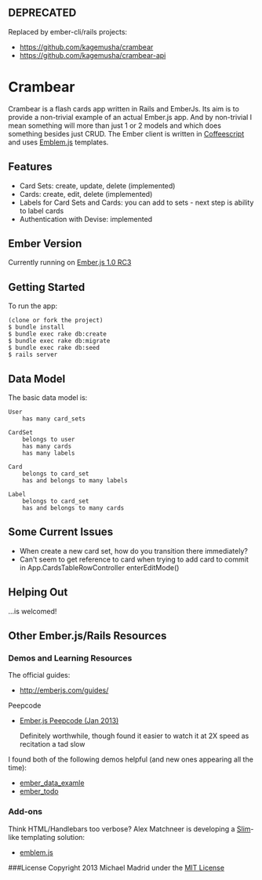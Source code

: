 DEPRECATED
------
Replaced by ember-cli/rails projects:
* https://github.com/kagemusha/crambear
* https://github.com/kagemusha/crambear-api


Crambear
=======================

Crambear is a flash cards app written in Rails and EmberJs.  Its aim is to provide a non-trivial example of
an actual Ember.js app.  And by non-trivial I mean something will more than just 1 or 2 models and which
does something besides just CRUD.  The Ember client is written in [Coffeescript](http://coffeescript.org/) and uses 
[Emblem.js](https://github.com/machty/emblem.js) templates.


Features
--------
* Card Sets: create, update, delete (implemented)
* Cards: create, edit, delete (implemented)
* Labels for Card Sets and Cards: you can add to sets - next step is ability to label cards
* Authentication with Devise: implemented

Ember Version
-------------
Currently running on [Ember.js 1.0 RC3](http://emberjs.com/blog/2013/04/21/ember-1-0-rc3.html)


Getting Started
---------------

To run the app:

    (clone or fork the project)
    $ bundle install
    $ bundle exec rake db:create
    $ bundle exec rake db:migrate
    $ bundle exec rake db:seed
    $ rails server
    
Data Model
----------

The basic data model is:

    User
        has many card_sets

    CardSet
        belongs to user
        has many cards
        has many labels

    Card
        belongs to card_set
        has and belongs to many labels

    Label
        belongs to card_set
        has and belongs to many cards

Some Current Issues
-------------------
* When create a new card set, how do you transition there immediately?
* Can't seem to get reference to card when trying to add card to commit in App.CardsTableRowController enterEditMode()

Helping Out
-----------
...is welcomed!

Other Ember.js/Rails Resources
------------------------------

### Demos and Learning Resources

The official guides:

* http://emberjs.com/guides/

Peepcode

* [Ember.js Peepcode (Jan 2013)](https://peepcode.com/products/emberjs)

  Definitely worthwhile, though found it easier to watch it at 2X speed as recitation a tad slow
  
I found both of the following demos helpful (and new ones appearing all the time):

* [ember_data_examle](https://github.com/dgeb/ember_data_example)
* [ember_todo](https://github.com/Skalar/ember_todo)

### Add-ons

  Think HTML/Handlebars too verbose?  Alex Matchneer is developing a [Slim](http://slim-lang.com/)-like templating solution:

* [emblem.js](https://github.com/machty/emblem.js)


###License
Copyright 2013 Michael Madrid under the [MIT License](http://opensource.org/licenses/MIT)
